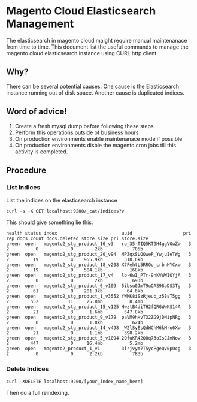 # Magento Cloud Elasticsearch Management

The elasticsearch in magento cloud maight require manual maintenanace from time to time. This document list the useful commands to manage the magento cloud elasticsearch instance using CURL http client.

## Why?

There can be several potential causes. One cause is the Elasticsearch instance running out of disk space. Another cause is duplicated indices.

## Word of advice!

1. Create a fresh mysql dump before following these steps
2. Perform this operations outside of business hours
3. On production environments enable maintenanace mode if possible
4. On production environments disble the magento cron jobs till this activity is completed.

## Procedure

### List Indices

List the indices on the elasticsearch instance

```
curl -s -X GET localhost:9200/_cat/indices?v
```

This should give something lie this:

```
health status index                        uuid                   pri rep docs.count docs.deleted store.size pri.store.size
green  open   magento2_stg_product_16_v3   ro_35-TIQ5KT9H4ggVOwZw   3   2          0            0        2kb           705b
green  open   magento2_stg_product_20_v94  MPZqxSLQQweP_YwjuIeTWg   3   2         19            4    955.9kb        318.6kb
green  open   magento2_stg_product_18_v208 X7FehtL5RROo_crbnHYCxw   3   2         19            0    504.1kb          168kb
green  open   magento2_stg_product_17_v4   lb-6wI_PTr-9hKVWWIQYjA   3   2          0            0        2kb           693b
green  open   magento2_stg_product_6_v109  5ibsu0JmT9uOAS98bDS3Tg   3   2         61            0    201.3kb         64.6kb
green  open   magento2_stg_product_1_v3552 fWMK8iSzRjeub_z58sT5gg   3   2        552           11     25.8mb          8.4mb
green  open   magento2_stg_product_15_v125 HwztB4diTH2fQRGWwKS14A   3   2         21            3      1.6mb        547.8kb
green  open   magento2_stg_product_9_v179  paVM9hHvT32ZG9jDNipNRg   3   2          0            0      1.8kb           624b
green  open   magento2_stg_product_14_v498 _W2lSyEsQdWChM6kMro6Xw   3   2         21            0      1.1mb        398.2kb
green  open   magento2_stg_product_5_v1094 2QfuKR42Q8q73oIsCJmNow   3   2        447            0     16.4mb          5.2mb
green  open   magento2_product_1_v1        3irjvym7T5ycPgeQV0pOcg   3   2          0            0      2.2kb           783b
```

### Delete Indices

```
curl -XDELETE localhost:9200/[your_index_name_here]
```

Then do a full reindexing.
